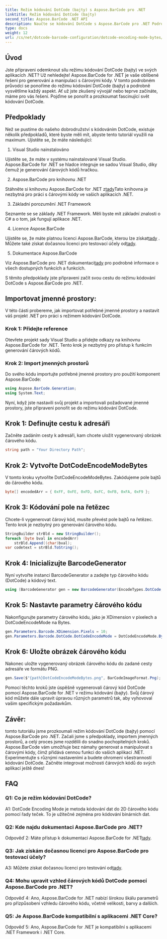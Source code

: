```yaml
---
title: Režim kódování DotCode (bajty) s Aspose.BarCode pro .NET
linktitle: Režim kódování DotCode (bajty)
second_title: Aspose.BarCode .NET API
description: Naučte se kódování DotCode s Aspose.BarCode pro .NET Podrobný průvodce generováním čárových kódů.
type: docs
weight: 12
url: /cs/net/dotcode-barcode-configuration/dotcode-encoding-mode-bytes/
---
```

## Úvod

Jste připraveni odemknout sílu režimu kódování DotCode (bajty) ve svých aplikacích .NET? Už nehledejte! Aspose.BarCode for .NET je vaše oblíbené řešení pro generování a manipulaci s čárovými kódy. V tomto podrobném průvodci se ponoříme do režimu kódování DotCode (bajty) a podrobně vysvětlíme každý aspekt. Ať už jste zkušený vývojář nebo teprve začínáte, máme pro vás řešení. Pojďme se ponořit a prozkoumat fascinující svět kódování DotCode.

## Předpoklady

Než se pustíme do našeho dobrodružství s kódováním DotCode, existuje několik předpokladů, které byste měli mít, abyste tento tutoriál využili na maximum. Ujistěte se, že máte následující:

1. Visual Studio nainstalováno

Ujistěte se, že máte v systému nainstalované Visual Studio. Aspose.BarCode for .NET se hladce integruje se sadou Visual Studio, díky čemuž je generování čárových kódů hračkou.

2. Aspose.BarCode pro knihovnu .NET

 Stáhněte si knihovnu Aspose.BarCode for .NET z[tady](https://releases.aspose.com/barcode/net/)Tato knihovna je nezbytná pro práci s čárovými kódy ve vašich aplikacích .NET.

3. Základní porozumění .NET Framework

Seznamte se se základy .NET Framework. Měli byste mít základní znalosti o C# a o tom, jak fungují aplikace .NET.

4. Licence Aspose.BarCode

 Ujistěte se, že máte platnou licenci Aspose.BarCode, kterou lze získat[tady](https://purchase.aspose.com/buy) . Můžete také získat dočasnou licenci pro testovací účely od[tady](https://purchase.aspose.com/temporary-license/).

5. Dokumentace Aspose.BarCode

 Viz Aspose.BarCode pro .NET dokumentaci[tady](https://reference.aspose.com/barcode/net/) pro podrobné informace o všech dostupných funkcích a funkcích.

S těmito předpoklady jste připraveni začít svou cestu do režimu kódování DotCode s Aspose.BarCode pro .NET.

## Importovat jmenné prostory:

V této části probereme, jak importovat potřebné jmenné prostory a nastavit váš projekt .NET pro práci s režimem kódování DotCode. 

### Krok 1: Přidejte reference

Otevřete projekt sady Visual Studio a přidejte odkazy na knihovnu Aspose.BarCode for .NET. Tento krok je nezbytný pro přístup k funkcím generování čárových kódů.

### Krok 2: Import jmenných prostorů

Do svého kódu importujte potřebné jmenné prostory pro použití komponent Aspose.BarCode:

```csharp
using Aspose.BarCode.Generation;
using System.Text;
```

Nyní, když jste nastavili svůj projekt a importovali požadované jmenné prostory, jste připraveni ponořit se do režimu kódování DotCode.

## Krok 1: Definujte cestu k adresáři

Začněte zadáním cesty k adresáři, kam chcete uložit vygenerovaný obrázek čárového kódu.

```csharp
string path = "Your Directory Path";
```

## Krok 2: Vytvořte DotCodeEncodeModeBytes

V tomto kroku vytvoříte DotCodeEncodeModeBytes. Zakódujeme pole bajtů do čárového kódu.

```csharp
byte[] encodedArr = { 0xFF, 0xFE, 0xFD, 0xFC, 0xFB, 0xFA, 0xF9 };
```

## Krok 3: Kódování pole na řetězec

Chcete-li vygenerovat čárový kód, musíte převést pole bajtů na řetězec. Tento krok je nezbytný pro generování čárového kódu.

```csharp
StringBuilder strBld = new StringBuilder();
foreach (byte bval in encodedArr)
    strBld.Append((char)bval);
var codetext = strBld.ToString();
```

## Krok 4: Inicializujte BarcodeGenerator

Nyní vytvořte instanci BarcodeGenerator a zadejte typ čárového kódu (DotCode) a kódový text.

```csharp
using (BarcodeGenerator gen = new BarcodeGenerator(EncodeTypes.DotCode, codetext))
```

## Krok 5: Nastavte parametry čárového kódu

Nakonfigurujte parametry čárového kódu, jako je XDimension v pixelech a DotCodeEncodeMode na Bytes.

```csharp
gen.Parameters.Barcode.XDimension.Pixels = 10;
gen.Parameters.Barcode.DotCode.DotCodeEncodeMode = DotCodeEncodeMode.Bytes;
```

## Krok 6: Uložte obrázek čárového kódu

Nakonec uložte vygenerovaný obrázek čárového kódu do zadané cesty adresáře ve formátu PNG.

```csharp
gen.Save($"{path}DotCodeEncodeModeBytes.png", BarCodeImageFormat.Png);
```

Pomocí těchto kroků jste úspěšně vygenerovali čárový kód DotCode pomocí Aspose.BarCode for .NET v režimu kódování (bajty). Svůj čárový kód můžete dále upravit úpravou různých parametrů tak, aby vyhovoval vašim specifickým požadavkům.

## Závěr:

tomto tutoriálu jsme prozkoumali režim kódování DotCode (bajty) pomocí Aspose.BarCode pro .NET. Začali jsme s předpoklady, importem jmenných prostorů, a celý proces jsme rozdělili do snadno pochopitelných kroků. Aspose.BarCode vám umožňuje bez námahy generovat a manipulovat s čárovými kódy, čímž přidává cennou funkci do vašich aplikací .NET. Experimentujte s různými nastaveními a budete ohromeni všestranností kódování DotCode. Začněte integrovat možnosti čárových kódů do svých aplikací ještě dnes!

## FAQ

### Q1: Co je režim kódování DotCode?

A1: DotCode Encoding Mode je metoda kódování dat do 2D čárového kódu pomocí řady teček. To je užitečné zejména pro kódování binárních dat.

### Q2: Kde najdu dokumentaci Aspose.BarCode pro .NET?

 Odpověď 2: Máte přístup k dokumentaci Aspose.BarCode for .NET[tady](https://reference.aspose.com/barcode/net/).

### Q3: Jak získám dočasnou licenci pro Aspose.BarCode pro testovací účely?

 A3: Můžete získat dočasnou licenci pro testování od[tady](https://purchase.aspose.com/temporary-license/).

### Q4: Mohu upravit vzhled čárových kódů DotCode pomocí Aspose.BarCode pro .NET?

Odpověď 4: Ano, Aspose.BarCode for .NET nabízí širokou škálu parametrů pro přizpůsobení vzhledu čárového kódu, včetně velikosti, barvy a dalších.

### Q5: Je Aspose.BarCode kompatibilní s aplikacemi .NET Core?

Odpověď 5: Ano, Aspose.BarCode for .NET je kompatibilní s aplikacemi .NET Framework i .NET Core.